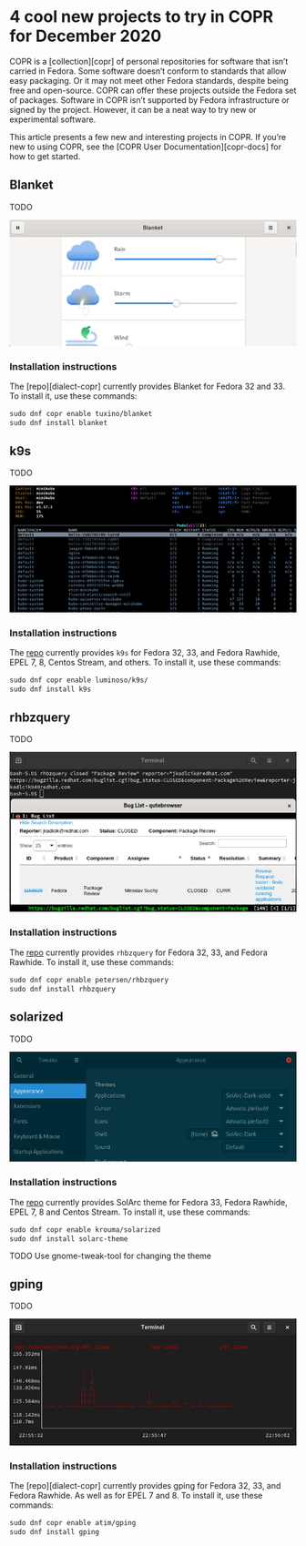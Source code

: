 # 4 cool new projects to try in COPR for December 2020

COPR is a [collection][copr] of personal repositories for software
that isn’t carried in Fedora. Some software doesn’t conform to
standards that allow easy packaging. Or it may not meet other Fedora
standards, despite being free and open-source. COPR can offer these
projects outside the Fedora set of packages. Software in COPR isn’t
supported by Fedora infrastructure or signed by the project. However,
it can be a neat way to try new or experimental software.

This article presents a few new and interesting projects in COPR. If
you’re new to using COPR, see the [COPR User Documentation][copr-docs]
for how to get started.


## Blanket

TODO

![Blanket][blanket-img]

### Installation instructions

The [repo][dialect-copr] currently provides Blanket for Fedora 32
and 33. To install it, use these commands:

```
sudo dnf copr enable tuxino/blanket
sudo dnf install blanket
```


## k9s

TODO

![k9s][k9s-img]

### Installation instructions

The [repo][k9s-copr] currently provides `k9s` for Fedora 32, 33, and
Fedora Rawhide, EPEL 7, 8, Centos Stream, and others. To install it,
use these commands:

```
sudo dnf copr enable luminoso/k9s/
sudo dnf install k9s
```




## rhbzquery

TODO

![rhbzquery][rhbzquery-img]

### Installation instructions

The [repo][rhbzquery-copr] currently provides `rhbzquery` for Fedora
32, 33, and Fedora Rawhide. To install it, use these commands:

```
sudo dnf copr enable petersen/rhbzquery
sudo dnf install rhbzquery
```





## solarized

TODO

![solarized][solarized-img]

### Installation instructions

The [repo][solarized-copr] currently provides SolArc theme for Fedora
33, Fedora Rawhide, EPEL 7, 8 and Centos Stream. To install it, use
these commands:

```
sudo dnf copr enable krouma/solarized
sudo dnf install solarc-theme
```

TODO Use gnome-tweak-tool for changing the theme







## gping

TODO

![gping][gping-img]

### Installation instructions

The [repo][dialect-copr] currently provides gping for Fedora 32, 33,
and Fedora Rawhide. As well as for EPEL 7 and 8. To install it, use these commands:

```
sudo dnf copr enable atim/gping
sudo dnf install gping
```



[blanket]: https://github.com/rafaelmardojai/blanket
[blanket-copr]: https://copr.fedorainfracloud.org/coprs/tuxino/blanket/
[blanket-img]: img/blanket.png

[k9s]: https://k9scli.io/
[k9s-copr]: https://copr.fedorainfracloud.org/coprs/luminoso/k9s/
[k9s-img]: img/k9s.png

[rhbzquery]: https://github.com/juhp/rhbzquery
[rhbzquery-copr]: https://copr.fedorainfracloud.org/coprs/petersen/rhbzquery/
[rhbzquery-img]: img/rhbzquery.png

[solarized]: https://github.com/krouma/solarc-theme
[solarized-copr]: https://copr.fedorainfracloud.org/coprs/krouma/solarized/
[solarized-img]: img/solarized.png

[gping]: https://github.com/orf/gping
[gping-copr]: https://copr.fedorainfracloud.org/coprs/atim/gping
[gping-img]: img/gping.png
